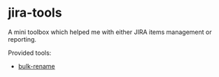 # jira-tools

A mini toolbox which helped me with either JIRA items management or reporting.

Provided tools:
* [bulk-rename](bulk-rename.md)
